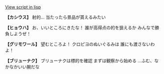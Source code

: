 [View script in lisp](../scripts/202208111.txt)

**【カシウス】**
射的…
当たったら景品が貰えるみたい

**【ヒョウハ】**
お、いいところにきたな！
誰が高得点の的を狙えるか
みんなで勝負しようぜ！

**【グリモワール】**
望むところよ！
クロピヨのぬいぐるみは
誰にも渡さないわよ！

**【ブリューナク】**
ブリューナクは標的を確認
まずは観察から始める
…ふむ、なかなかいい腕だな
